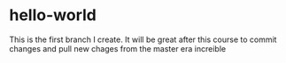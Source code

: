 hello-world
===========

This is the first branch I create.
It will be great after this course to commit changes and pull new chages from the master
era increible
